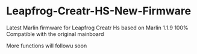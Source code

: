 # Leapfrog-Creatr-HS-New-Firmware
Latest Marlin firmware for Leapfrog Creatr Hs based on Marlin 1.1.9
100% Compatible with the original mainboard

More functions will followu soon

